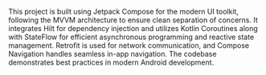 This project is built using Jetpack Compose for the modern UI toolkit, following the MVVM architecture to ensure clean separation of concerns. It integrates Hilt for dependency injection and utilizes Kotlin Coroutines along with StateFlow for efficient asynchronous programming and reactive state management. Retrofit is used for network communication, and Compose Navigation handles seamless in-app navigation. The codebase demonstrates best practices in modern Android development.
